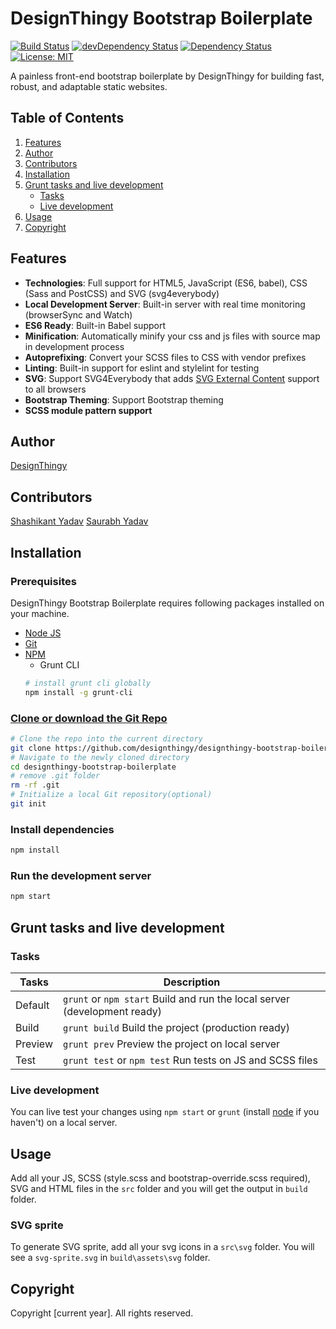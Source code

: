 # DesignThingy Bootstrap Boilerplate

[![Build Status](https://travis-ci.com/designthingy/designthingy-bootstrap-boilerplate.svg?branch=master)](https://travis-ci.com/designthingy/designthingy-bootstrap-boilerplate)
[![devDependency Status](https://david-dm.org/designthingy/designthingy-bootstrap-boilerplate/dev-status.svg)](https://david-dm.org/designthingy/designthingy-bootstrap-boilerplate#info=devDependencies)
[![Dependency Status](https://david-dm.org/designthingy/designthingy-bootstrap-boilerplate.svg)](https://david-dm.org/designthingy/designthingy-bootstrap-boilerplate)
[![License: MIT](https://img.shields.io/github/license/designthingy/designthingy-bootstrap-boilerplate?color=blue)](https://github.com/designthingy/designthingy-bootstrap-boilerplate/blob/master/LICENSE)

A painless front-end bootstrap boilerplate by DesignThingy for building fast, robust, and adaptable static websites.

## Table of Contents

1. [Features](#features)
2. [Author](#author)
3. [Contributors](#contributor)
4. [Installation](#installation)
5. [Grunt tasks and live development](#grunt-tasks-and-live-development)
    - [Tasks](#tasks)
    - [Live development](#live-development)
6. [Usage](#usage)
7. [Copyright](#copyright)

## Features

- **Technologies**: Full support for HTML5, JavaScript (ES6, babel), CSS (Sass and PostCSS) and SVG (svg4everybody)
- **Local Development Server**: Built-in server with real time monitoring (browserSync and Watch)
- **ES6 Ready**: Built-in Babel support
- **Minification**: Automatically minify your css and js files with source map in development process
- **Autoprefixing**: Convert your SCSS files to CSS with vendor prefixes
- **Linting**: Built-in support for eslint and stylelint for testing
- **SVG**: Support SVG4Everybody that adds [SVG External Content](http://css-tricks.com/svg-sprites-use-better-icon-fonts/##Browser+Support) support to all browsers
- **Bootstrap Theming**: Support Bootstrap theming
- **SCSS module pattern support**

## Author

[DesignThingy](https://designthingy.co)

## Contributors

[Shashikant Yadav](https://twitter.com/kantbtrue)
[Saurabh Yadav](https://twitter.com/savydv)

## Installation

### Prerequisites

DesignThingy Bootstrap Boilerplate requires following packages installed on your machine.
- [Node JS](https://nodejs.org/en/)
- [Git](https://git-scm.com/)
- [NPM](https://www.npmjs.com/)
    - Grunt CLI
    ```bash
    # install grunt cli globally
    npm install -g grunt-cli
    ```

### [Clone or download the Git Repo](https://github.com/designthingy/designthingy-bootstrap-boilerplate)

```bash
# Clone the repo into the current directory
git clone https://github.com/designthingy/designthingy-bootstrap-boilerplate.git
# Navigate to the newly cloned directory
cd designthingy-bootstrap-boilerplate
# remove .git folder
rm -rf .git
# Initialize a local Git repository(optional)
git init
```
### Install dependencies

```bash
npm install
```
### Run the development server

```bash
npm start
```

## Grunt tasks and live development

### Tasks

| Tasks     | Description                                                                         |
|-----------|-------------------------------------------------------------------------------------|
| Default   | `grunt` or `npm start`     Build and run the local server (development ready)       |
| Build     | `grunt build`              Build the project (production ready)                     |
| Preview   | `grunt prev`               Preview the project on local server                      |
| Test      | `grunt test` or `npm test` Run tests on JS and SCSS files                           |

### Live development

You can live test your changes using `npm start` or `grunt` (install [node](https://nodejs.org/en/) if you haven't) on a local server.

## Usage

Add all your JS, SCSS (style.scss and bootstrap-override.scss required), SVG and HTML files in the `src` folder and you will get the output in `build` folder.

### SVG sprite

To generate SVG sprite, add all your svg icons in a `src\svg` folder. You will see a `svg-sprite.svg` in `build\assets\svg` folder.

## Copyright

Copyright [current year]. All rights reserved.
